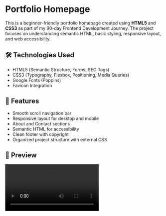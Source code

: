 # Portfolio Homepage 

This is a beginner-friendly portfolio homepage created using **HTML5** and **CSS3** as part of my 90-day Frontend Development Journey. The project focuses on understanding semantic HTML, basic styling, responsive layout, and web accessibility.

## 🛠️ Technologies Used

- HTML5 (Semantic Structure, Forms, SEO Tags)
- CSS3 (Typography, Flexbox, Positioning, Media Queries)
- Google Fonts (Poppins)
- Favicon Integration

## 📱 Features

- Smooth scroll navigation bar
- Responsive layout for desktop and mobile
- About and Contact sections
- Semantic HTML for accessibility
- Clean footer with copyright
- Organized project structure with external CSS

## 📸 Preview

![Video](assets/portfolio-homepage.mp4)

